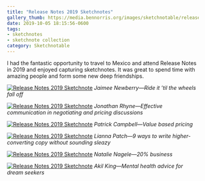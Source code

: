 ```yaml
---
title: "Release Notes 2019 Sketchnotes"
gallery_thumb: https://media.bennorris.org/images/sketchnotable/release-notes-2019/release-notes-2019-newberry.jpg
date: 2019-10-05 18:15:56-0600
tags:
- sketchnotes
- sketchnote collection
category: Sketchnotable
---
```


I had the fantastic opportunity to travel to Mexico and attend Release Notes in 2019 and enjoyed capturing sketchnotes. It was great to spend time with amazing people and form some new deep friendships.

[![Release Notes 2019 Sketchnote](https://media.bennorris.org/images/sketchnotable/release-notes-2019/release-notes-2019-newberry.jpg)](https://media.bennorris.org/images/sketchnotable/release-notes-2019/release-notes-2019-newberry.jpg)
_Jaimee Newberry—Ride it ’til the wheels fall off_

[![Release Notes 2019 Sketchnote](https://media.bennorris.org/images/sketchnotable/release-notes-2019/release-notes-2019-ryhne.jpg)](https://media.bennorris.org/images/sketchnotable/release-notes-2019/release-notes-2019-ryhne.jpg)
_Jonathan Rhyne—Effective communication in negotiating and pricing discussions_

[![Release Notes 2019 Sketchnote](https://media.bennorris.org/images/sketchnotable/release-notes-2019/release-notes-2019-campbell.jpg)](https://media.bennorris.org/images/sketchnotable/release-notes-2019/release-notes-2019-campbell.jpg)
_Patrick Campbell—Value based pricing_

[![Release Notes 2019 Sketchnote](https://media.bennorris.org/images/sketchnotable/release-notes-2019/release-notes-2019-patch.jpg)](https://media.bennorris.org/images/sketchnotable/release-notes-2019/release-notes-2019-patch.jpg)
_Lianna Patch—9 ways to write higher-converting copy without sounding sleazy_

[![Release Notes 2019 Sketchnote](https://media.bennorris.org/images/sketchnotable/release-notes-2019/release-notes-2019-nagele.jpg)](https://media.bennorris.org/images/sketchnotable/release-notes-2019/release-notes-2019-nagele.jpg)
_Natalie Nagele—20% business_

[![Release Notes 2019 Sketchnote](https://media.bennorris.org/images/sketchnotable/release-notes-2019/release-notes-2019-king.jpg)](https://media.bennorris.org/images/sketchnotable/release-notes-2019/release-notes-2019-king.jpg)
_Akil King—Mental health advice for dream seekers_